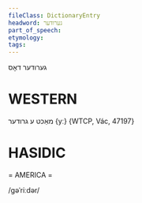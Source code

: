 ```yaml
---
fileClass: DictionaryEntry
headword: גערודער
part_of_speech: 
etymology: 
tags: 
---
```

גערודער
דאָס


WESTERN
========

מאַכט ע גרודער {yː} {WTCP, Vác, 47197}

HASIDIC
=======
= AMERICA = 

/gəˈriːdər/